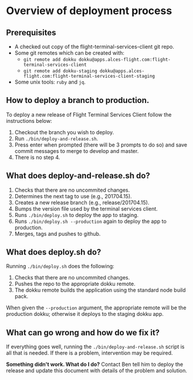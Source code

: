 # Overview of deployment process

## Prerequisites

 - A checked out copy of the flight-terminal-services-client git repo.
 - Some git remotes which can be created with:
   - `git remote add dokku
     dokku@apps.alces-flight.com:flight-terminal-services-client`
   - `git remote add dokku-staging
     dokku@apps.alces-flight.com:flight-terminal-services-client-staging`
 - Some unix tools: `ruby` and `jq`.

## How to deploy a branch to production.

To deploy a new release of Flight Terminal Services Client follow the
instructions below:

 1. Checkout the branch you wish to deploy.
 2. Run `./bin/deploy-and-release.sh`.
 3. Press enter when prompted (there will be 3 prompts to do so) and save
    commit messages to merge to develop and master.
 4. There is no step 4.

## What does deploy-and-release.sh do?

 1. Checks that there are no uncommited changes.
 2. Determines the next tag to use (e.g., 201704.15).
 3. Creates a new release branch (e.g., release/201704.15).
 4. Bumps the version file used by the terminal services client.
 5. Runs `./bin/deploy.sh` to deploy the app to staging.
 6. Runs `./bin/deploy.sh --production` again to deploy the app to production.
 7. Merges, tags and pushes to github.

## What does deploy.sh do?

Running `./bin/deploy.sh` does the following:

 1. Checks that there are no uncommited changes.
 2. Pushes the repo to the appropriate dokku remote.
 3. The dokku remote builds the application using the standard node build
    pack.

When given the `--production` argument, the appropriate remote will be the
production dokku; otherwise it deploys to the staging dokku app.

## What can go wrong and how do we fix it?

If everything goes well, running the `./bin/deploy-and-release.sh` script is
all that is needed.  If there is a problem, intervention may be required.

**Something didn't work.  What do I do?**  Contact Ben tell him to deploy
the release and update this document with details of the problem and solution.
